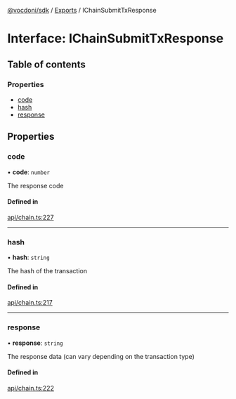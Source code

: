 [@vocdoni/sdk](/sdk) / [Exports](../modules.md) / IChainSubmitTxResponse

# Interface: IChainSubmitTxResponse

## Table of contents

### Properties

- [code](IChainSubmitTxResponse.md#code)
- [hash](IChainSubmitTxResponse.md#hash)
- [response](IChainSubmitTxResponse.md#response)

## Properties

### code

• **code**: `number`

The response code

#### Defined in

[api/chain.ts:227](https://github.com/vocdoni/vocdoni-sdk/blob/2c8c18a/src/api/chain.ts#L227)

___

### hash

• **hash**: `string`

The hash of the transaction

#### Defined in

[api/chain.ts:217](https://github.com/vocdoni/vocdoni-sdk/blob/2c8c18a/src/api/chain.ts#L217)

___

### response

• **response**: `string`

The response data (can vary depending on the transaction type)

#### Defined in

[api/chain.ts:222](https://github.com/vocdoni/vocdoni-sdk/blob/2c8c18a/src/api/chain.ts#L222)
